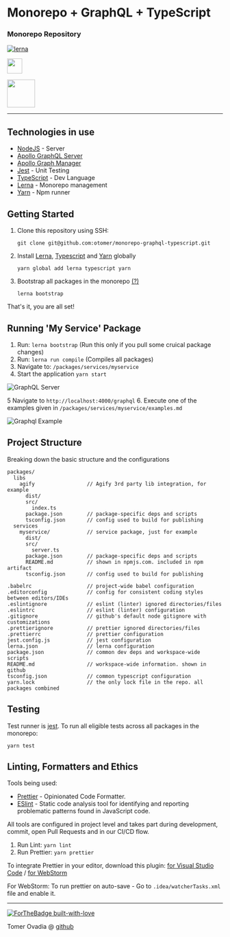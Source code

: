 # Monorepo + GraphQL + TypeScript
 
### Monorepo Repository

[![lerna](https://img.shields.io/badge/maintained%20with-lerna-cc00ff.svg)](https://lerna.js.org/)



<img src="https://i.ibb.co/48XxW2w/1280px-Type-Script-Logo-Blue-svg.png" height="35" ></img>

<img src="https://i.ibb.co/j532qfb/Screen-Shot-2019-10-29-at-23-12-29.png" height="65" ></img>


***

## Technologies in use

- [NodeJS](https://nodejs.org/) - Server
- [Apollo GraphQL Server](https://www.apollographql.com/)
- [Apollo Graph Manager](https://engine.apollographql.com/)
- [Jest](https://jestjs.io/) - Unit Testing
- [TypeScript](https://www.typescriptlang.org/) - Dev Language
- [Lerna](https://github.com/lerna/lerna) - Monorepo management
- [Yarn](https://yarnpkg.com/) - Npm runner


## Getting Started

1. Clone this repository using SSH:

   `git clone git@github.com:otomer/monorepo-graphql-typescript.git`

2. Install [Lerna](https://github.com/lerna/lerna), [Typescript](https://www.npmjs.com/package/typescript) and [Yarn](https://www.npmjs.com/package/yarn) globally

   `yarn global add lerna typescript yarn`
   
3. Bootstrap all packages in the monorepo [(?)](https://github.com/lerna/lerna/tree/master/commands/bootstrap)

    `lerna bootstrap`


That's it, you are all set!

## Running 'My Service' Package

1. Run: `lerna bootstrap` (Run this only if you pull some cruical package changes)
2. Run: `lerna run compile` (Compiles all packages)
3. Navigate to: `/packages/services/myservice`
4. Start the application `yarn start`

<img src="https://i.ibb.co/89KBhtF/Screen-Shot-2019-11-08-at-12-30-15.png" alt="GraphQL Server"></img>

5 Navigate to `http://localhost:4000/graphql`
6. Execute one of the examples given in `/packages/services/myservice/examples.md`

<img src="https://i.ibb.co/7RwxYzW/Screen-Shot-2019-11-08-at-12-23-43.png" alt="Graphql Example"></img>

## Project Structure

Breaking down the basic structure and the configurations

```
packages/
  libs
    agify                 // Agify 3rd party lib integration, for example
      dist/
      src/
        index.ts
      package.json        // package-specific deps and scripts
      tsconfig.json       // config used to build for publishing
  services
    myservice/            // service package, just for example
      dist/
      src/
        server.ts
      package.json        // package-specific deps and scripts
      README.md           // shown in npmjs.com. included in npm artifact
      tsconfig.json       // config used to build for publishing

.babelrc                  // project-wide babel configuration
.editorconfig             // config for consistent coding styles between editors/IDEs
.eslintignore             // eslint (linter) ignored directories/files
.eslintrc                 // eslint (linter) configuration
.gitignore                // github's default node gitignore with customizations
.prettierignore           // prettier ignored directories/files
.prettierrc               // prettier configuration
jest.config.js            // jest configuration
lerna.json                // lerna configuration
package.json              // common dev deps and workspace-wide scripts
README.md                 // workspace-wide information. shown in github
tsconfig.json             // common typescript configuration
yarn.lock                 // the only lock file in the repo. all packages combined
```

## Testing

Test runner is [jest](https://github.com/facebook/jest).
To run all eligible tests across all packages in the monorepo:

  `
  yarn test
  `

## Linting, Formatters and Ethics

Tools being used:
- [Prettier](https://github.com/prettier/prettier) - Opinionated Code Formatter.
- [ESlint](https://github.com/eslint/eslint) - Static code analysis tool for identifying and reporting problematic patterns found in JavaScript code.
  
All tools are configured in project level and takes part during development,
commit, open Pull Requests and in our CI/CD flow.

1. Run Lint: `yarn lint`
2. Run Prettier: `yarn prettier`

To integrate Prettier in your editor, download this plugin: [for Visual Studio Code](https://marketplace.visualstudio.com/items?itemName=esbenp.prettier-vscode
) / [for WebStorm](https://plugins.jetbrains.com/plugin/10456-prettier)

For WebStorm: To run prettier on auto-save - Go to `.idea/watcherTasks.xml` file and enable it. 

*** 

[![ForTheBadge built-with-love](http://ForTheBadge.com/images/badges/built-with-love.svg)](https://github.com/otomer/monorepo-graphql-typescript)

Tomer Ovadia @ [github](https://github.com/otomer)
